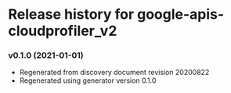 # Release history for google-apis-cloudprofiler_v2

### v0.1.0 (2021-01-01)

* Regenerated from discovery document revision 20200822
* Regenerated using generator version 0.1.0

